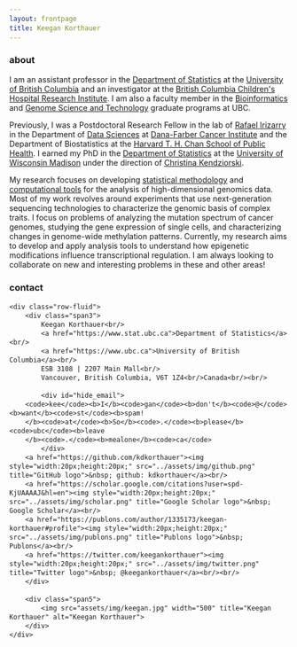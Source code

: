 ```yaml
---
layout: frontpage
title: Keegan Korthauer
---
```


<!-- Global site tag (gtag.js) - Google Analytics -->
<script async src="https://www.googletagmanager.com/gtag/js?id=UA-110175023-1"></script>
<script>
  window.dataLayer = window.dataLayer || [];
  function gtag(){dataLayer.push(arguments);}
  gtag('js', new Date());

  gtag('config', 'UA-110175023-1');
</script>

### about 

I am an assistant professor in the <a href="https://www.stat.ubc.ca">Department of Statistics</a> at the <a href="https://www.ubc.ca">University of British Columbia</a> and an investigator at the <a href="https://www.bcchr.ca">British Columbia Children's Hospital Research Institute</a>. I am also a faculty member in the [Bioinformatics](http://www.bioinformatics.ubc.ca/) and [Genome Science and Technology](https://www.gsat.ubc.ca/) graduate programs at UBC. 

Previously, I was a Postdoctoral Research Fellow in the lab of [Rafael Irizarry](http://rafalab.dfci.harvard.edu) in the Department of [Data Sciences]( http://datasciences.dfci.harvard.edu) at [Dana-Farber Cancer Institute](https://www.dana-farber.org) and the Department of Biostatistics at the [Harvard T. H. Chan School of Public Health](https://www.hsph.harvard.edu). I earned my PhD in the [Department of Statistics](https://www.stat.wisc.edu/) at the [University of Wisconsin Madison](https://www.wisc.edu) under the direction of [Christina Kendziorski](https://www.biostat.wisc.edu/~kendzior/). 

My research focuses on developing [statistical methodology](papers.html) and [computational tools](software.html) for the analysis of high-dimensional genomics data. Most of my work revolves around experiments that use next-generation sequencing technologies to characterize the genomic basis of complex traits. I focus on problems of analyzing the mutation spectrum of cancer genomes, studying the gene expression of single cells, and characterizing changes in genome-wide methylation patterns. Currently, my research aims to develop and apply analysis tools to understand how epigenetic modifications influence transcriptional regulation. I am always looking to collaborate on new and interesting problems in these and other areas!

<div class="container">
<h3><a name="contact"></a>contact</h3>

    <div class="row-fluid">
        <div class="span3">
            Keegan Korthauer<br/>
            <a href="https://www.stat.ubc.ca">Department of Statistics</a><br/>
            <a href="https://www.ubc.ca">University of British Columbia</a><br/>
            ESB 3108 | 2207 Main Mall<br/>
            Vancouver, British Columbia, V6T 1Z4<br/>Canada<br/><br/>

            <div id="hide_email">
        <code>kee</code><b>I</b><code>gan</code><b>don't</b><code>@</code><b>want</b><code>st</code><b>spam!
        </b><code>at</code><b>So</b><code>.</code><b>please</b><code>ubc</code><b>leave
        </b><code>.</code><b>mealone</b><code>ca</code>
            </div>
        <a href="https://github.com/kdkorthauer"><img style="width:20px;height:20px;" src="../assets/img/github.png" title="GitHub logo">&nbsp; github: kdkorthauer</a><br/>
        <a href="https://scholar.google.com/citations?user=spd-KjUAAAAJ&hl=en"><img style="width:20px;height:20px;" src="../assets/img/scholar.png" title="Google Scholar logo">&nbsp; Google Scholar</a><br/>
        <a href="https://publons.com/author/1335173/keegan-korthauer#profile"><img style="width:20px;height:20px;" src="../assets/img/publons.png" title="Publons logo">&nbsp; Publons</a><br/>
        <a href="https://twitter.com/keegankorthauer"><img style="width:20px;height:20px;" src="../assets/img/twitter.png" title="Twitter logo">&nbsp; @keegankorthauer</a><br/><br/>
        </div>

        <div class="span5">
            <img src="assets/img/keegan.jpg" width="500" title="Keegan Korthauer" alt="Keegan Korthauer">
        </div>
    </div>
</div>
